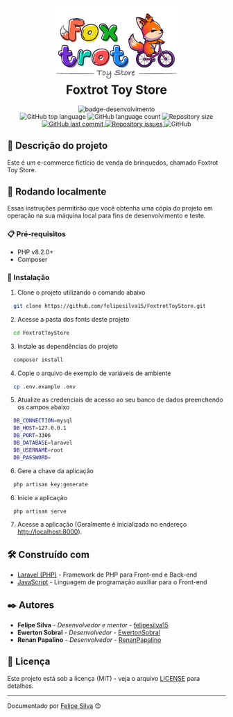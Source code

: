 
<h1 align="center">
  <img alt="Foxtrot Toy Store" width="300px" src="https://github.com/felipesilva15/FoxtrotToyStore/blob/main/public/images/logo.png" />
  <br>
  Foxtrot Toy Store
</h1>

<div align="center">
   <img src="http://img.shields.io/static/v1?label=STATUS&message=FINALIZADO&color=RED&style=for-the-badge" alt="badge-desenvolvimento"/>
</div>

<div align="center">
  <img alt="GitHub top language" src="https://img.shields.io/github/languages/top/felipesilva15/FoxtrotToyStore.svg">
  <img alt="GitHub language count" src="https://img.shields.io/github/languages/count/felipesilva15/FoxtrotToyStore.svg">
  <img alt="Repository size" src="https://img.shields.io/github/repo-size/felipesilva15/FoxtrotToyStore.svg">
  <a href="https://github.com/felipesilva15/FoxtrotToyStore/commits/main">
    <img alt="GitHub last commit" src="https://img.shields.io/github/last-commit/felipesilva15/FoxtrotToyStore.svg">
  </a>
  <a href="https://github.com/felipesilva15/FoxtrotToyStore/issues">
    <img alt="Repository issues" src="https://img.shields.io/github/issues/felipesilva15/FoxtrotToyStore.svg">
  </a>
  <img alt="GitHub" src="https://img.shields.io/github/license/felipesilva15/FoxtrotToyStore.svg">
</div>

## 📝 Descrição do projeto

Este é um e-commerce fictício de venda de brinquedos, chamado Foxtrot Toy Store.

## 🚀 Rodando localmente

Essas instruções permitirão que você obtenha uma cópia do projeto em operação na sua máquina local para fins de desenvolvimento e teste.

### 📋 Pré-requisitos

* PHP v8.2.0+
* Composer

### 🔧 Instalação

1. Clone o projeto utilizando o comando abaixo

``` bash
  git clone https://github.com/felipesilva15/FoxtrotToyStore.git
```

2. Acesse a pasta dos fonts deste projeto

```bash
  cd FoxtrotToyStore
```

3. Instale as dependências do projeto

```bash
  composer install
```

4. Copie o arquivo de exemplo de variáveis de ambiente  

```bash
  cp .env.example .env
```

5. Atualize as credenciais de acesso ao seu banco de dados preenchendo os campos abaixo

```bash
  DB_CONNECTION=mysql
  DB_HOST=127.0.0.1
  DB_PORT=3306
  DB_DATABASE=laravel
  DB_USERNAME=root
  DB_PASSWORD=
```

6. Gere a chave da aplicação  

```bash
  php artisan key:generate
```

6. Inicie a aplicação

```bash
  php artisan serve
```

7. Acesse a aplicação (Geralmente é inicializada no endereço <http://localhost:8000>).

## 🛠️ Construído com

* [Laravel (PHP)](https://laravel.com/) - Framework de PHP para Front-end e Back-end
* [JavaScript](https://www.javascript.com/) - Linguagem de programação auxiliar para o Front-end

## ✒️ Autores

* **Felipe Silva** - *Desenvolvedor e mentor* - [felipesilva15](https://github.com/felipesilva15)
* **Ewerton Sobral** - *Desenvolvedor* - [EwertonSobral](https://github.com/EwertonSobral)
* **Renan Papalino** - *Desenvolvedor* - [RenanPapalino](https://github.com/RenanPapalino)

## 📄 Licença

Este projeto está sob a licença (MIT) - veja o arquivo [LICENSE](https://github.com/felipesilva15/FoxtrotToyStore/blob/main/LICENCE) para detalhes.

---
Documentado por [Felipe Silva](https://github.com/felipesilva15) 😊
